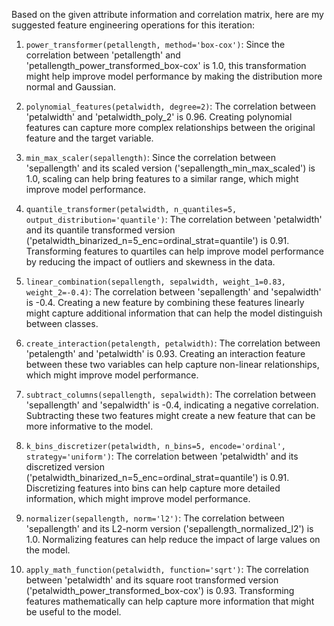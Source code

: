  Based on the given attribute information and correlation matrix, here are my suggested feature engineering operations for this iteration:

1. `power_transformer(petallength, method='box-cox')`: Since the correlation between 'petallength' and 'petallength_power_transformed_box-cox' is 1.0, this transformation might help improve model performance by making the distribution more normal and Gaussian.

2. `polynomial_features(petalwidth, degree=2)`: The correlation between 'petalwidth' and 'petalwidth_poly_2' is 0.96. Creating polynomial features can capture more complex relationships between the original feature and the target variable.

3. `min_max_scaler(sepallength)`: Since the correlation between 'sepallength' and its scaled version ('sepallength_min_max_scaled') is 1.0, scaling can help bring features to a similar range, which might improve model performance.

4. `quantile_transformer(petalwidth, n_quantiles=5, output_distribution='quantile')`: The correlation between 'petalwidth' and its quantile transformed version ('petalwidth_binarized_n=5_enc=ordinal_strat=quantile') is 0.91. Transforming features to quartiles can help improve model performance by reducing the impact of outliers and skewness in the data.

5. `linear_combination(sepallength, sepalwidth, weight_1=0.83, weight_2=-0.4)`: The correlation between 'sepallength' and 'sepalwidth' is -0.4. Creating a new feature by combining these features linearly might capture additional information that can help the model distinguish between classes.

6. `create_interaction(petalength, petalwidth)`: The correlation between 'petalength' and 'petalwidth' is 0.93. Creating an interaction feature between these two variables can help capture non-linear relationships, which might improve model performance.

7. `subtract_columns(sepallength, sepalwidth)`: The correlation between 'sepallength' and 'sepalwidth' is -0.4, indicating a negative correlation. Subtracting these two features might create a new feature that can be more informative to the model.

8. `k_bins_discretizer(petalwidth, n_bins=5, encode='ordinal', strategy='uniform')`: The correlation between 'petalwidth' and its discretized version ('petalwidth_binarized_n=5_enc=ordinal_strat=quantile') is 0.91. Discretizing features into bins can help capture more detailed information, which might improve model performance.

9. `normalizer(sepallength, norm='l2')`: The correlation between 'sepallength' and its L2-norm version ('sepallength_normalized_l2') is 1.0. Normalizing features can help reduce the impact of large values on the model.

10. `apply_math_function(petalwidth, function='sqrt')`: The correlation between 'petalwidth' and its square root transformed version ('petalwidth_power_transformed_box-cox') is 0.93. Transforming features mathematically can help capture more information that might be useful to the model.